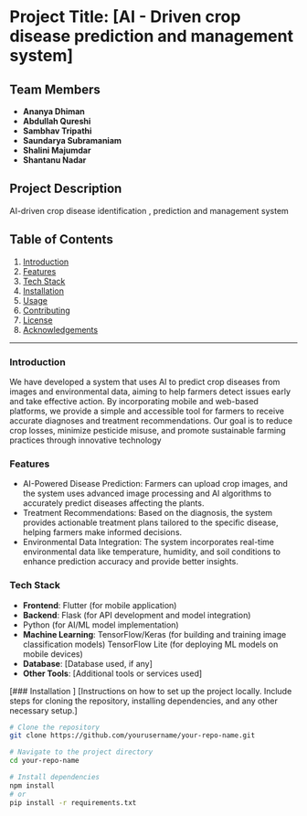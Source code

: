 # Project Title: **[AI - Driven crop disease prediction and management system]**

## Team Members
- **Ananya Dhiman** 
- **Abdullah Qureshi** 
- **Sambhav Tripathi** 
- **Saundarya Subramaniam** 
- **Shalini Majumdar** 
- **Shantanu Nadar** 

## Project Description
AI-driven crop disease identification , prediction and management system

## Table of Contents
1. [Introduction](#introduction)
2. [Features](#features)
3. [Tech Stack](#tech-stack)
4. [Installation](#installation)
5. [Usage](#usage)
6. [Contributing](#contributing)
7. [License](#license)
8. [Acknowledgements](#acknowledgements)

---

### Introduction
We have developed a system that uses AI to predict crop diseases from images and environmental data, aiming to help farmers detect issues early and take effective action. By incorporating mobile and web-based platforms, we provide a simple and accessible tool for farmers to receive accurate diagnoses and treatment recommendations. Our goal is to reduce crop losses, minimize pesticide misuse, and promote sustainable farming practices through innovative technology

### Features
- AI-Powered Disease Prediction:
Farmers can upload crop images, and the system uses advanced image processing and AI algorithms to accurately predict diseases affecting the plants.
- Treatment Recommendations:
Based on the diagnosis, the system provides actionable treatment plans tailored to the specific disease, helping farmers make informed decisions.
- Environmental Data Integration:
The system incorporates real-time environmental data like temperature, humidity, and soil conditions to enhance prediction accuracy and provide better insights.
  
### Tech Stack
- **Frontend**: Flutter (for mobile application)
- **Backend**: Flask (for API development and model integration)
-  Python (for AI/ML model implementation)
- **Machine Learning**: TensorFlow/Keras (for building and training image classification models)
TensorFlow Lite (for deploying ML models on mobile devices)
- **Database**: [Database used, if any]
- **Other Tools**: [Additional tools or services used]

[### Installation ]
[Instructions on how to set up the project locally. Include steps for cloning the repository, installing dependencies, and any other necessary setup.]

```bash
# Clone the repository
git clone https://github.com/yourusername/your-repo-name.git

# Navigate to the project directory
cd your-repo-name

# Install dependencies
npm install
# or
pip install -r requirements.txt
